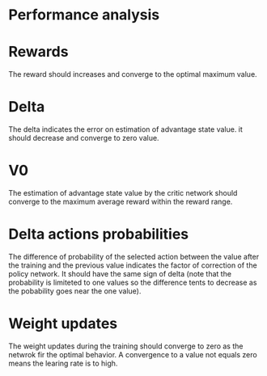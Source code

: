 # Performance analysis

# Rewards

The reward should increases and converge to the optimal maximum value.

# Delta

The delta indicates the error on estimation of advantage state value.
it should decrease and converge to zero value.

# V0

The estimation of advantage state value by the critic network should converge to the maximum average reward within the
reward range.

# Delta actions probabilities

The difference of probability of the selected action between the value after the training and the previous value
indicates the factor of correction of the policy network.
It should have the same sign of delta (note that the probability is limiteted to one values so the difference tents to
decrease as the pobability goes near the one value).

# Weight updates

The weight updates during the training should converge to zero as the netwrok fir the optimal behavior.
A convergence to a value not equals zero means the learing rate is to high.
